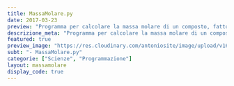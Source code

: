 ```yaml
---
title: MassaMolare.py
date: 2017-03-23
preview: "Programma per calcolare la massa molare di un composto, fatto in python."
descrizione_meta: "Programma per calcolare la massa molare di un composto, fatto in python."
featured: true
preview_image: "https://res.cloudinary.com/antoniosite/image/upload/v1600508570/Immagini_post/video_image--HVFHnnz9_xqqro1.jpg"
subt: "- MassaMolare.py"
categorie: ["Scienze", "Programmazione"]
layout: massamolare
display_code: true
---
```

